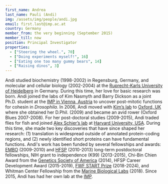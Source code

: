 ```yaml
---
first_name: Andrea
last_name: Pauli (Andi)
img: /assets/img/people/andi.jpg
email: first.last@imp.ac.at
country: Germany
member_from: the very beginning (September 2015)
member_till: now
position: Principal Investigator
properties:
  - ["Steering the wheel.", 70]
  - ["Doing experiments myself!", 16]
  - ["Eating one too many gummy bears", 14]
  - ["Raising dinos", 3]
---
```

Andi studied biochemistry (1998-2002) in Regensburg, Germany, and molecular and cellular biology (2002-2004) at the [Ruprecht-Karls University of Heidelberg](https://www.uni-heidelberg.de/index_e.html) in Germany. During this time, her love for basic research was born. Andi joined the labs of Kim Nasmyth and Barry Dickson as a joint Ph.D. student at the [IMP in Vienna, Austria](https://www.imp.ac.at) to uncover post-mitotic functions for cohesin in *Drosophila*. In 2006, Andi moved with [Kim’s lab](https://www.bioch.ox.ac.uk/research/nasmyth) to [Oxford, UK](http://www.ox.ac.uk) where she obtained her D.Phil. (2009) and became an avid rower (Oxford Blues 2007-2008). For her post-doctoral studies (2009-2015), Andi traded flies for fish and joined [Alex Schier’s lab](http://www.schierlab.fas.harvard.edu) at [Harvard University, USA](https://www.mcb.harvard.edu). During this time, she made two key discoveries that have since shaped her research: (1) translation is widespread outside of annotated protein-coding regions, and (2) newly identified short proteins can have fundamental functions. Andi's work has been funded by several fellowships and awards: [EMBO](http://www.embo.org/funding-awards/fellowships/long-term-fellowships) (2009-2010) and [HFSP](http://www.hfsp.org/funding/postdoctoral-fellowships) (2010-2013) long-term postdoctoral fellowships, NIH grant to independence (K99) (2013-2015), Chi-Bin Chien Award from the [Genetics Society of America](http://www.genetics-gsa.org) (2014), HFSP Career Development Award (2015-2019), [FWF START Prize](https://www.fwf.ac.at/en/research-funding/fwf-programmes/start-programme/) (2018-2024), and Whitman Center Fellowship from the [Marine Biological Labs](http://www.mbl.edu) (2018). Since 2015, Andi has had her own lab at the [IMP](https://www.imp.ac.at).
